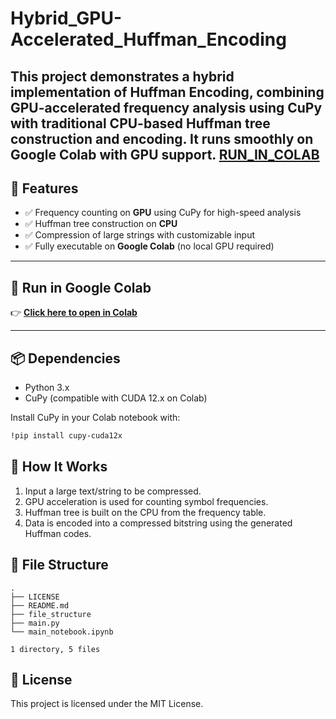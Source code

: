 # Hybrid_GPU-Accelerated_Huffman_Encoding

This project demonstrates a hybrid implementation of **Huffman Encoding**, combining **GPU-accelerated frequency analysis using CuPy** with traditional CPU-based Huffman tree construction and encoding. It runs smoothly on **Google Colab with GPU support**.
**[RUN_IN_COLAB](https://colab.research.google.com/drive/1xR_gPCnK5FuTSfRaqT-2-Bg1MYMp4ZJJ?usp=sharing)**
---

## 📌 Features

- ✅ Frequency counting on **GPU** using CuPy for high-speed analysis
- ✅ Huffman tree construction on **CPU**
- ✅ Compression of large strings with customizable input
- ✅ Fully executable on **Google Colab** (no local GPU required)

---

## 🔗 Run in Google Colab

👉 **[Click here to open in Colab](https://colab.research.google.com/drive/1xR_gPCnK5FuTSfRaqT-2-Bg1MYMp4ZJJ?usp=sharing)**  

---

## 📦 Dependencies

- Python 3.x
- CuPy (compatible with CUDA 12.x on Colab)

Install CuPy in your Colab notebook with:

```bash
!pip install cupy-cuda12x
```

## 🧠 How It Works

1.	Input a large text/string to be compressed. 
2. GPU acceleration is used for counting symbol frequencies. 
3. Huffman tree is built on the CPU from the frequency table. 
4. Data is encoded into a compressed bitstring using the generated Huffman codes.

## 📁 File Structure

```
.
├── LICENSE
├── README.md
├── file_structure
├── main.py
└── main_notebook.ipynb

1 directory, 5 files
```

## 📜 License

This project is licensed under the MIT License.